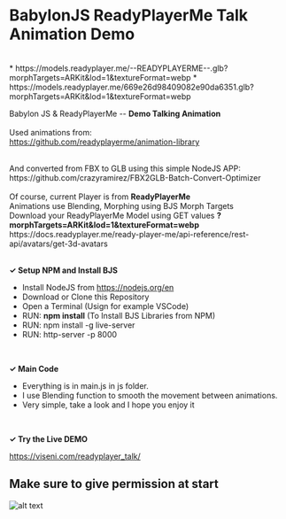 # BabylonJS ReadyPlayerMe Talk Animation Demo

<br>
* https://models.readyplayer.me/--READYPLAYERME--.glb?morphTargets=ARKit&lod=1&textureFormat=webp
* https://models.readyplayer.me/669e26d98409082e90da6351.glb?morphTargets=ARKit&lod=1&textureFormat=webp


Babylon JS & ReadyPlayerMe -- <b>Demo Talking Animation</b>
<br>
<br>
Used animations from:
<br>
https://github.com/readyplayerme/animation-library

<br>
And converted from FBX to GLB using this simple NodeJS APP:
<br>
https://github.com/crazyramirez/FBX2GLB-Batch-Convert-Optimizer

<br>
<br>
Of course, current Player is from <b>ReadyPlayerMe</b>
<br>
Animations use Blending, Morphing using BJS Morph Targets
<br>
Download your ReadyPlayerMe Model using GET values <b>?morphTargets=ARKit&lod=1&textureFormat=webp</b>
<br>
https://docs.readyplayer.me/ready-player-me/api-reference/rest-api/avatars/get-3d-avatars
<br>
<br>

<b><span>&#10003;</span>
Setup NPM and Install BJS</b>

- Install NodeJS from https://nodejs.org/en
- Download or Clone this Repository
- Open a Terminal (Usign for example VSCode) 
- RUN: <b>npm install</b> (To Install BJS Libraries from NPM)
- RUN: npm install -g live-server
- RUN: http-server -p 8000
<br>

<b><span>&#10003;</span>
Main Code</b>
- Everything is in main.js in js folder.
- I use Blending function to smooth the movement between animations.
- Very simple, take a look and I hope you enjoy it
<br>

<b><span>&#10003;</span>
Try the Live DEMO</b>

https://viseni.com/readyplayer_talk/

## Make sure to give permission at start
![alt text](<Screenshot 2024-07-22 at 8.37.12 PM.png>)